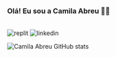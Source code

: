 ### Olá! Eu sou a Camila Abreu 👋😊
<div style = "display: inline_block"><br/>
<img aling= "center" alt= "replit" src="https://img.shields.io/badge/replit-667881?style=for-the-badge&logo=replit&logoColor=white"
  (https://replit.com/@CamilaAbreu2)/>
<img aling= "center" alt= "linkedin" src=["https://img.shields.io/badge/linkedIn-0077B5?style=for-the-badge&logo=linkedin&logoColor=white(https://www.linkedin.com/in/camila-abreu-933667239/)"]/>
</div>

![Camila Abreu GitHub stats](https://github-readme-stats.vercel.app/api?username=camilaabreusouza25&show_icons=true&theme=dracula)
